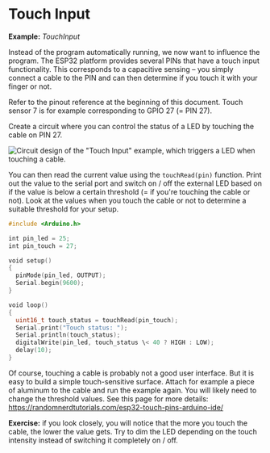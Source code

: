 # Touch Input

**Example:** *TouchInput*

Instead of the program automatically running, we now want to influence
the program. The ESP32 platform provides several PINs that have a touch
input functionality. This corresponds to a capacitive sensing – you
simply connect a cable to the PIN and can then determine if you touch it
with your finger or not.

Refer to the pinout reference at the beginning of this document. Touch
sensor $7$ is for example corresponding to GPIO 27 (= PIN 27).

Create a circuit where you can control the status of a LED by touching
the cable on PIN 27.

![Circuit design of the \"Touch Input\" example, which triggers a LED
when touching a cable.](./media/circuit-touch-input.svg)

You can then read the current value using the `touchRead(pin)` function.
Print out the value to the serial port and switch on / off the external
LED based on if the value is below a certain threshold (= if you're
touching the cable or not). Look at the values when you touch the cable
or not to determine a suitable threshold for your setup.

```c++
#include <Arduino.h>

int pin_led = 25;
int pin_touch = 27;

void setup()
{
  pinMode(pin_led, OUTPUT);
  Serial.begin(9600);
}

void loop()
{
  uint16_t touch_status = touchRead(pin_touch);
  Serial.print("Touch status: ");
  Serial.println(touch_status);
  digitalWrite(pin_led, touch_status \< 40 ? HIGH : LOW);
  delay(10);
}
```

Of course, touching a cable is probably not a good user interface. But
it is easy to build a simple touch-sensitive surface. Attach for example
a piece of aluminum to the cable and run the example again. You will
likely need to change the threshold values. See this page for more
details: <https://randomnerdtutorials.com/esp32-touch-pins-arduino-ide/>

**Exercise:** if you look closely, you will notice that the more you
touch the cable, the lower the value gets. Try to dim the LED depending
on the touch intensity instead of switching it completely on / off.